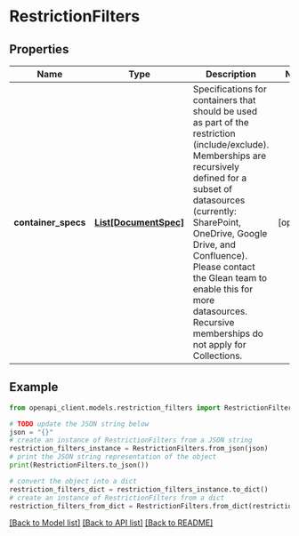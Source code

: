 # RestrictionFilters


## Properties

Name | Type | Description | Notes
------------ | ------------- | ------------- | -------------
**container_specs** | [**List[DocumentSpec]**](DocumentSpec.md) | Specifications for containers that should be used as part of the restriction (include/exclude). Memberships are recursively defined for a subset of datasources (currently: SharePoint, OneDrive, Google Drive, and Confluence). Please contact the Glean team to enable this for more datasources. Recursive memberships do not apply for Collections. | [optional] 

## Example

```python
from openapi_client.models.restriction_filters import RestrictionFilters

# TODO update the JSON string below
json = "{}"
# create an instance of RestrictionFilters from a JSON string
restriction_filters_instance = RestrictionFilters.from_json(json)
# print the JSON string representation of the object
print(RestrictionFilters.to_json())

# convert the object into a dict
restriction_filters_dict = restriction_filters_instance.to_dict()
# create an instance of RestrictionFilters from a dict
restriction_filters_from_dict = RestrictionFilters.from_dict(restriction_filters_dict)
```
[[Back to Model list]](../README.md#documentation-for-models) [[Back to API list]](../README.md#documentation-for-api-endpoints) [[Back to README]](../README.md)


